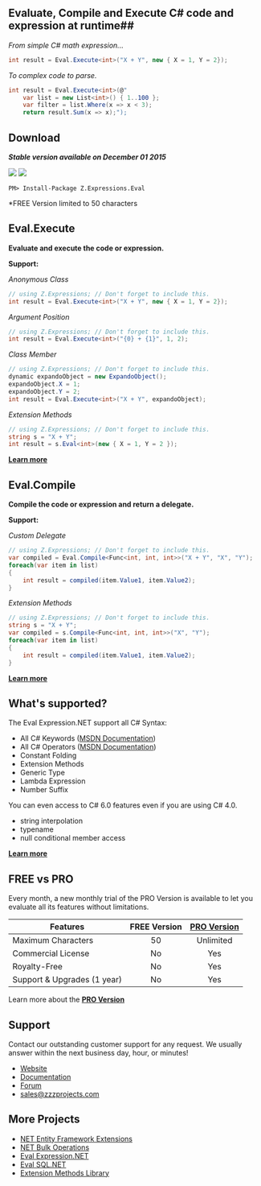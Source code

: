 ## Evaluate, Compile and Execute C# code and expression at runtime##

*From simple C# math expression...*
```csharp
int result = Eval.Execute<int>("X + Y", new { X = 1, Y = 2});
```
*To complex code to parse.*
```csharp
int result = Eval.Execute<int>(@"
	var list = new List<int>() { 1..100 };
	var filter = list.Where(x => x < 3);
	return result.Sum(x => x);");
```

## Download
**_Stable version available on December 01 2015_**

<a href="https://www.nuget.org/packages/Z.Expressions.Eval/" target="_blank" alt="download nuget"><img src="https://img.shields.io/nuget/v/Z.Expressions.Eval.svg?style=flat-square" /></a>
<a href="https://www.nuget.org/packages/Z.Expressions.Eval/" target="_blank" alt="download nuget"><img src="https://img.shields.io/nuget/dt/Z.Expressions.Eval.svg?style=flat-square" /></a>

```
PM> Install-Package Z.Expressions.Eval
```
*FREE Version limited to 50 characters

## Eval.Execute
**Evaluate and execute the code or expression.**

**Support:**

_Anonymous Class_

```csharp
// using Z.Expressions; // Don't forget to include this.
int result = Eval.Execute<int>("X + Y", new { X = 1, Y = 2});
```

_Argument Position_

```csharp
// using Z.Expressions; // Don't forget to include this.
int result = Eval.Execute<int>("{0} + {1}", 1, 2);
```

_Class Member_

```csharp
// using Z.Expressions; // Don't forget to include this.
dynamic expandoObject = new ExpandoObject();
expandoObject.X = 1;
expandoObject.Y = 2;
int result = Eval.Execute<int>("X + Y", expandoObject);
```

_Extension Methods_

```csharp
// using Z.Expressions; // Don't forget to include this.
string s = "X + Y";
int result = s.Eval<int>(new { X = 1, Y = 2 });
```
**[Learn more](https://github.com/zzzprojects/Eval-Expression.NET/wiki/Eval-Execute)**

## Eval.Compile
**Compile the code or expression and return a delegate.**

**Support:**

*Custom Delegate*
```csharp
// using Z.Expressions; // Don't forget to include this.
var compiled = Eval.Compile<Func<int, int, int>>("X + Y", "X", "Y");
foreach(var item in list)
{
	int result = compiled(item.Value1, item.Value2);
}
```

*Extension Methods*
```csharp
// using Z.Expressions; // Don't forget to include this.
string s = "X + Y";
var compiled = s.Compile<Func<int, int, int>>("X", "Y");
foreach(var item in list)
{
	int result = compiled(item.Value1, item.Value2);
}
```
**[Learn more](https://github.com/zzzprojects/Eval-Expression.NET/wiki/Eval-Compile)**

## What's supported?
The Eval Expression.NET support all C# Syntax:
- All C# Keywords ([MSDN Documentation](https://msdn.microsoft.com/en-us/library/x53a06bb.aspx))
- All C# Operators ([MSDN Documentation](https://msdn.microsoft.com/en-CA/library/6a71f45d.aspx))
- Constant Folding
- Extension Methods
- Generic Type
- Lambda Expression
- Number Suffix

You can even access to C# 6.0 features even if you are using C# 4.0.
- string interpolation
- typename
- null conditional member access

**[Learn more](https://github.com/zzzprojects/Eval-Expression.NET/wiki/Syntax-Supported)**

## FREE vs PRO
Every month, a new monthly trial of the PRO Version is available to let you evaluate all its features without limitations.

Features | FREE Version | [PRO Version](http://eval-expression.net/#pro)
------------ | :-------------: | :-------------:
Maximum Characters | 50 | Unlimited
Commercial License | No | Yes
Royalty-Free | No | Yes
Support & Upgrades (1 year) | No | Yes
Learn more about the **[PRO Version](http://eval-expression.net/#pro)**

## Support
Contact our outstanding customer support for any request. We usually answer within the next business day, hour, or minutes!

- [Website](http://eval-expression.net/)
- [Documentation](https://github.com/zzzprojects/Eval-Expression.NET/wiki)
- [Forum](https://zzzprojects.uservoice.com/forums/327759-eval-expression-net)
- sales@zzzprojects.com

## More Projects
  - [NET Entity Framework Extensions](http://www.zzzprojects.com/products/dotnet-development/entity-framework-extensions/)
  - [NET Bulk Operations](http://www.zzzprojects.com/products/dotnet-development/bulk-operations/)
  - [Eval Expression.NET](https://github.com/zzzprojects/Eval-Expression.NET)
  - [Eval SQL.NET](https://github.com/zzzprojects/Eval-SQL.NET)
  - [Extension Methods Library](https://github.com/zzzprojects/Z.ExtensionMethods/)

